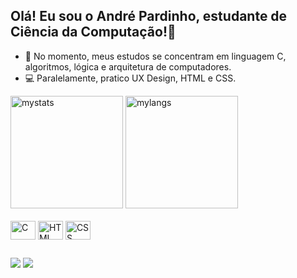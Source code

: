 ## Olá! Eu sou o André Pardinho, estudante de Ciência da Computação!👋


- 📝 No momento, meus estudos se concentram em linguagem C, algoritmos, lógica e arquitetura de computadores.
- 💻 Paralelamente, pratico UX Design, HTML e CSS.

<picture>
  <source
    srcset="https://github-readme-stats-git-master-andre-pardinhos-projects.vercel.app/api?username=andrepardinho&show_icons=true&theme=github_dark"
    media="(prefers-color-scheme: dark)"
  />
  <source
    srcset="https://github-readme-stats-git-master-andre-pardinhos-projects.vercel.app/api?username=andrepardinho&show_icons=true&theme=default"
    media="(prefers-color-scheme: light), (prefers-color-scheme: no-preference)"
  />
  <img alt="mystats" height="180em" class="status-img" src="https://github-readme-stats-git-master-andre-pardinhos-projects.vercel.app/api?username=andrepardinho&show_icons=true&theme=default" />
</picture>

<picture>
  <source
    srcset="https://github-readme-stats-git-master-andre-pardinhos-projects.vercel.app/api/top-langs/?username=andrepardinho&layout=compact&show_icons=true&theme=github_dark"
    media="(prefers-color-scheme: dark)"
  />
  <source
    srcset="https://github-readme-stats-git-master-andre-pardinhos-projects.vercel.app/api/top-langs/?username=andrepardinho&layout=compact&show_icons=true&theme=default"
    media="(prefers-color-scheme: light), (prefers-color-scheme: no-preference)"
  />
  <img alt="mylangs" height="180em" class="status-img" src="https://github-readme-stats-git-master-andre-pardinhos-projects.vercel.app/api/top-langs/?username=andrepardinho&layout=compact&show_icons=true&theme=default"/>
</picture>

<div style="display: inline_block"><br>
  <img align="center" alt="C" height="30" width="40" src="https://cdn.jsdelivr.net/gh/devicons/devicon@latest/icons/c/c-original.svg">
  <img align="center" alt="HTML" height="30" width="40" src="https://cdn.jsdelivr.net/gh/devicons/devicon@latest/icons/html5/html5-original.svg">
  <img align="center" alt="CSS" height="30" width="40" src="https://cdn.jsdelivr.net/gh/devicons/devicon@latest/icons/css3/css3-original.svg">
</div>

## 
<div> 
  <a href="https://www.linkedin.com/in/andré-pardinho-825400254" target="_blank"> 
    <img src="https://img.shields.io/badge/LinkedIn-0077B5?style=for-the-badge&logo=linkedin&logoColor=white" target="_blank"></a>
  <a href="https://replit.com/@andrepardinho" target="_blank">
    <img src="https://img.shields.io/badge/replit-667881?style=for-the-badge&logo=replit&logoColor=white" target="_blank"></a>
<div/>
